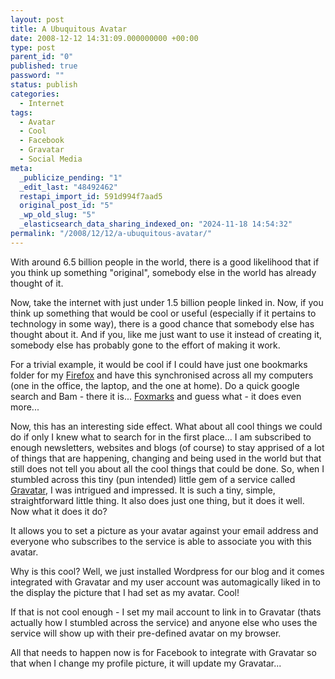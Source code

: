 ```yaml
---
layout: post
title: A Ubuquitous Avatar
date: 2008-12-12 14:31:09.000000000 +00:00
type: post
parent_id: "0"
published: true
password: ""
status: publish
categories:
  - Internet
tags:
  - Avatar
  - Cool
  - Facebook
  - Gravatar
  - Social Media
meta:
  _publicize_pending: "1"
  _edit_last: "48492462"
  restapi_import_id: 591d994f7aad5
  original_post_id: "5"
  _wp_old_slug: "5"
  _elasticsearch_data_sharing_indexed_on: "2024-11-18 14:54:32"
permalink: "/2008/12/12/a-ubuquitous-avatar/"
---
```


With around 6.5 billion people in the world, there is a good likelihood that if
you think up something "original", somebody else in the world has already
thought of it.

Now, take the internet with just under 1.5 billion people linked in. Now, if you
think up something that would be cool or useful (especially if it pertains to
technology in some way), there is a good chance that somebody else has thought
about it. And if you, like me just want to use it instead of creating it,
somebody else has probably gone to the effort of making it work.

For a trivial example, it would be cool if I could have just one bookmarks
folder for my [Firefox](http://www.mozilla.com/firefox/ "Firefox Web Browser")
and have this synchronised across all my computers (one in the office, the
laptop, and the one at home). Do a quick google search and Bam - there it is...
[Foxmarks](http://www.foxmarks.com/ "Foxmarks | Home") and guess what - it does
even more...

Now, this has an interesting side effect. What about all cool things we could do
if only I knew what to search for in the first place... I am subscribed to
enough newsletters, websites and blogs (of course) to stay apprised of a lot of
things that are happening, changing and being used in the world but that still
does not tell you about all the cool things that could be done. So, when I
stumbled across this tiny (pun intended) little gem of a service called
[Gravatar](http://www.gravatar.com/ "Gravatar - Globally Recognised Avatars"), I
was intrigued and impressed. It is such a tiny, simple, straightforward little
thing. It also does just one thing, but it does it well. Now what it does it do?

It allows you to set a picture as your avatar against your email address and
everyone who subscribes to the service is able to associate you with this
avatar.

Why is this cool? Well, we just installed Wordpress for our blog and it comes
integrated with Gravatar and my user account was automagically liked in to the
display the picture that I had set as my avatar. Cool!

If that is not cool enough - I set my mail account to link in to Gravatar (thats
actually how I stumbled across the service) and anyone else who uses the service
will show up with their pre-defined avatar on my browser.

All that needs to happen now is for Facebook to integrate with Gravatar so that
when I change my profile picture, it will update my Gravatar...
